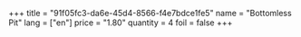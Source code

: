 +++
title = "91f05fc3-da6e-45d4-8566-f4e7bdce1fe5"
name = "Bottomless Pit"
lang = ["en"]
price = "1.80"
quantity = 4
foil = false
+++

